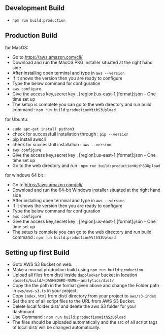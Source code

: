 ## Development Build

- ```npm run build:production```

## Production Build

for MacOS:
- Go to https://aws.amazon.com/cli/
- Download and run the MacOS PKG installer situated at the right hand side
- After installing open terminal and type in ```aws --version``` 
- If it shows the version then you are ready to configure 
- Type the below command for configuration
- ```aws configure```
- Give the access key,secret key , [region]:us-east-1,[format]:json - One time set up
- The setup is complete you can go to the web directory and run build command : ```npm run build:productionWithS3Upload```

for Ubuntu:
- ```sudo apt-get install python3```
- check for successfull installation through : ```pip --version```
- pip install awscli
- check for successfull installation : ```aws --version```
- ```aws configure```
- Give the access key,secret key , [region]:us-east-1,[format]:json - One time set up
- Go to the web directory and run : ```npm run build:productionWithS3Upload```

for windows 64 bit :
- Go to https://aws.amazon.com/cli/
- Download and run the 64-bit Windows installer situated at the right hand side
- After installing open terminal and type in ```aws --version``` 
- If it shows the version then you are ready to configure 
- Type the below command for configuration
- ```aws configure```
- Give the access key,secret key , [region]:us-east-1,[format]:json - One time set up
- The setup is complete you can go to the web directory and run build command : ```npm run build:productionWithS3Upload```

## Setting up first Build
- Goto AWS S3 Bucket on web.
- Make a normal production build using ```npm run build:production```
- Upload all files from dist/ inside ```dapplooker``` bucket in location ```/assets/build/<DASHBOARD-NAME>-analytics/dist/```
- Copy the the path in the format given above and change the Folder path in ```aws/aws-s3.ts``` in your project.
- Copy ```index.html``` from dist/ directory from your project to ```aws/s3-index```
- Set the src of all script files to the URL from AWS S3 Bucket.
- Delete local folder dist/ and delete the aws S3 folder for your dashboard.
- Use Command : ```npm run build:productionWithS3Upload```
- The files should be uploaded automatically and the src of all script tags of local dist/ will be changed automatically.
